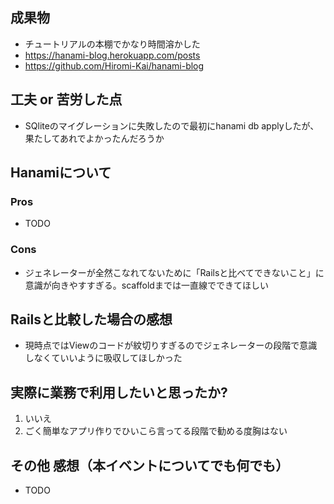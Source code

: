 ## 成果物

- チュートリアルの本棚でかなり時間溶かした
- https://hanami-blog.herokuapp.com/posts
- https://github.com/Hiromi-Kai/hanami-blog

## 工夫 or 苦労した点

- SQliteのマイグレーションに失敗したので最初にhanami db applyしたが、果たしてあれでよかったんだろうか

## Hanamiについて

### Pros

- TODO

### Cons

- ジェネレーターが全然こなれてないために「Railsと比べてできないこと」に意識が向きやすすぎる。scaffoldまでは一直線でできてほしい

## Railsと比較した場合の感想

- 現時点ではViewのコードが紋切りすぎるのでジェネレーターの段階で意識しなくていいように吸収してほしかった

## 実際に業務で利用したいと思ったか?

1. いいえ
2. ごく簡単なアプリ作りでひいこら言ってる段階で勧める度胸はない

## その他 感想（本イベントについてでも何でも）

- TODO
